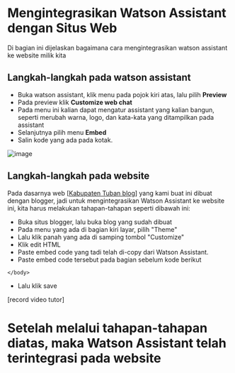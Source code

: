 # Mengintegrasikan Watson Assistant dengan Situs Web

Di bagian ini dijelaskan bagaimana cara mengintegrasikan watson assistant ke website milik kita

## Langkah-langkah pada watson assistant

* Buka watson assistant, klik menu pada pojok kiri atas, lalu pilih **Preview**
* Pada preview klik **Customize web chat**
* Pada menu ini kalian dapat mengatur assistant yang kalian bangun, seperti merubah warna, logo, dan kata-kata yang ditampilkan pada assistant 
* Selanjutnya pilih menu **Embed**
* Salin kode yang ada pada kotak.

![image](https://github.com/mslthn/Pembuatan-ViTu-Chatbot-dengan-Generative-AI-WatsonX-dan-Watson-Assistant/assets/145754405/fcdda64d-fb81-446b-ba90-9f5505ffe6e6)


## Langkah-langkah pada website

Pada dasarnya web   [[Kabupaten Tuban blog](https://infoseputartuban.blogspot.com/)] yang kami buat ini dibuat dengan blogger, jadi untuk mengintegrasikan Watson Assistant ke website ini, kita harus melakukan tahapan-tahapan seperti dibawah ini:
* Buka situs blogger, lalu buka blog yang sudah dibuat
* Pada menu yang ada di bagian kiri layar, pilih "Theme"
* Lalu klik panah yang ada di samping tombol "Customize"
* Klik edit HTML
* Paste embed code yang tadi telah di-copy dari Watson Assistant.
* Paste embed code tersebut pada bagian sebelum kode berikut
```
</body>
```
* Lalu klik save

[record video tutor]

# Setelah melalui tahapan-tahapan diatas, maka Watson Assistant telah terintegrasi pada website

